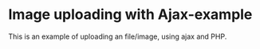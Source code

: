 # Image uploading with Ajax-example
This is an example of uploading an file/image, using ajax and PHP.
